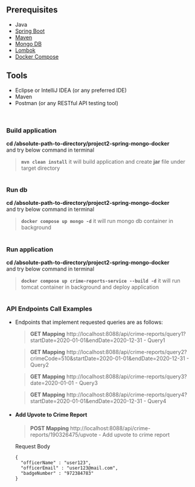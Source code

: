 ## Prerequisites 
- Java
- [Spring Boot](https://spring.io/projects/spring-boot)
- [Maven](https://maven.apache.org/guides/index.html)
- [Mongo DB](https://docs.mongodb.com/guides/)
- [Lombok](https://objectcomputing.com/resources/publications/sett/january-2010-reducing-boilerplate-code-with-project-lombok)
- [Docker Compose](https://docs.docker.com/compose/)


## Tools
- Eclipse or IntelliJ IDEA (or any preferred IDE) 
- Maven 
- Postman (or any RESTful API testing tool)


<br/>


###  Build application
**cd /absolute-path-to-directory/project2-spring-mongo-docker**  
and try below command in terminal
> **```mvn clean install```** it will build application and create **jar** file under target directory 


#

###  Run db
**cd /absolute-path-to-directory/project2-spring-mongo-docker**  
and try below command in terminal
> **``` docker compose up mongo -d ```** it will run mongo db container in background

#

###  Run application
**cd /absolute-path-to-directory/project2-spring-mongo-docker**  
and try below command in terminal
> **``` docker compose up crime-reports-service --build -d ```** it will run tomcat container in background and deploy application

#
    
### API Endpoints Call Examples

- Endpoints that implement requested queries are as follows:
    > **GET Mapping** http://localhost:8088/api/crime-reports/query1?startDate=2020-01-01&endDate=2020-12-31 - Query1
    
    > **GET Mapping** http://localhost:8088/api/crime-reports/query2?crimeCode=510&startDate=2020-01-01&endDate=2020-12-31 - Query2

    > **GET Mapping** http://localhost:8088/api/crime-reports/query3?date=2020-01-01 - Query3
    
    > **GET Mapping** http://localhost:8088/api/crime-reports/query4?startDate=2020-01-01&endDate=2020-12-31 - Query4
  
    


- #### Add Upvote to Crime Report
    
    > **POST Mapping** http://localhost:8088/api/crime-reports/190326475/upvote  - Add upvote to crime report 
                                                           
    Request Body  
    ```
   {
      "officerName" : "user123",
      "officerEmail" : "user123@mail.com",
      "badgeNumber" : "972384783"
   }
    ``` 
